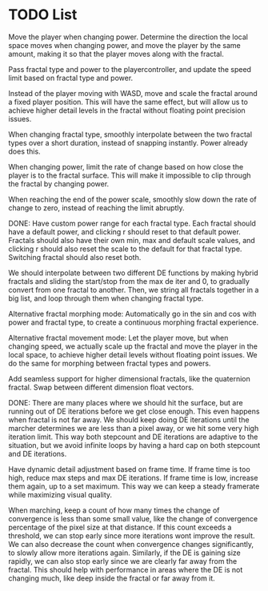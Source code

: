 # TODO List

Move the player when changing power. Determine the direction the local space moves when changing power, and move the player by the same amount, making it so that the player moves along with the fractal.

Pass fractal type and power to the playercontroller, and update the speed limit based on fractal type and power.

Instead of the player moving with WASD, move and scale the fractal around a fixed player position. This will have the same effect, but will allow us to achieve higher detail levels in the fractal without floating point precision issues.

When changing fractal type, smoothly interpolate between the two fractal types over a short duration, instead of snapping instantly. Power already does this.

When changing power, limit the rate of change based on how close the player is to the fractal surface. This will make it impossible to clip through the fractal by changing power.

When reaching the end of the power scale, smoothly slow down the rate of change to zero, instead of reaching the limit abruptly.

DONE: Have custom power range for each fractal type. Each fractal should have a default power, and clicking r should reset to that default power. Fractals should also have their own min, max and default scale values, and clicking r should also reset the scale to the default for that fractal type. Switching fractal should also reset both.

We should interpolate between two different DE functions by making hybrid fractals and sliding the start/stop from the max de iter and 0, to gradually convert from one fractal to another. Then, we string all fractals together in a big list, and loop through them when changing fractal type.

Alternative fractal morphing mode: Automatically go in the sin and cos with power and fractal type, to create a continuous morphing fractal experience.

Alternative fractal movement mode: Let the player move, but when changing speed, we actually scale up the fractal and move the player in the local space, to achieve higher detail levels without floating point issues.
We do the same for morphing between fractal types and powers.

Add seamless support for higher dimensional fractals, like the quaternion fractal. Swap between different dimension float vectors.

DONE: There are many places where we should hit the surface, but are running out of DE iterations before we get close enough. This even happens when fractal is not far away. We should keep doing DE iterations until the marcher determines we are less than a pixel away, or we hit some very high iteration limit. This way both stepcount and DE iterations are adaptive to the situation, but we avoid infinite loops by having a hard cap on both stepcount and DE iterations.

Have dynamic detail adjustment based on frame time. If frame time is too high, reduce max steps and max DE iterations. If frame time is low, increase them again, up to a set maximum. This way we can keep a steady framerate while maximizing visual quality.

When marching, keep a count of how many times the change of convergence is less than some small value, like the change of convergence percentage of the pixel size at that distance. If this count exceeds a threshold, we can stop early since more iterations wont improve the result. We can also decrease the count when convergence changes significantly, to slowly allow more iterations again.
Similarly, if the DE is gaining size rapidly, we can also stop early since we are clearly far away from the fractal.
This should help with performance in areas where the DE is not changing much, like deep inside the fractal or far away from it.
